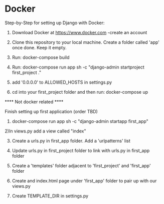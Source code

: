 # Docker


Step-by-Step for setting up Django with Docker:


1) Download Docker at https://www.docker.com
    -create an account
    
2) Clone this repository to your local machine. Create a folder called 'app' once done. Keep it empty.

3) Run: docker-compose build

4) Run: docker-compose run app sh -c "django-admin startproject first_project ."

5) add '0.0.0.0' to ALLOWED_HOSTS in settings.py

6) cd into your first_project folder and then run:
    docker-compose up
    
    
**** Not docker related ****

Finish setting up first application (order TBD)

1) docker-compose run app sh -c "django-admin startapp first_app"

2)In views.py add a view called "index"

3) Create a urls.py in first_app folder. Add a 'urlpatterns' list

4) Update urls.py in first_project folder to link with urls.py in first_app folder

5) Create a 'templates' folder adjacent to 'first_project' and 'first_app' folder

6) Create and index.html page under 'first_app' folder to pair up with our views.py

7) Create TEMPLATE_DIR in settings.py
